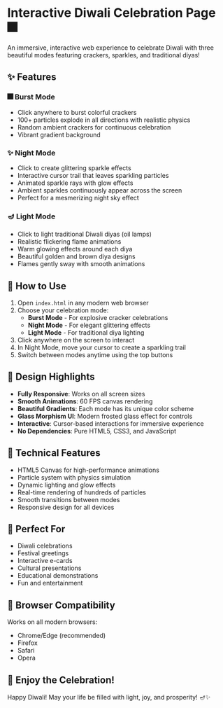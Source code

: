 # Interactive Diwali Celebration Page 🎆

An immersive, interactive web experience to celebrate Diwali with three beautiful modes featuring crackers, sparkles, and traditional diyas!

## ✨ Features

### 🎆 Burst Mode
- Click anywhere to burst colorful crackers
- 100+ particles explode in all directions with realistic physics
- Random ambient crackers for continuous celebration
- Vibrant gradient background

### ✨ Night Mode
- Click to create glittering sparkle effects
- Interactive cursor trail that leaves sparkling particles
- Animated sparkle rays with glow effects
- Ambient sparkles continuously appear across the screen
- Perfect for a mesmerizing night sky effect

### 🪔 Light Mode
- Click to light traditional Diwali diyas (oil lamps)
- Realistic flickering flame animations
- Warm glowing effects around each diya
- Beautiful golden and brown diya designs
- Flames gently sway with smooth animations

## 🚀 How to Use

1. Open `index.html` in any modern web browser
2. Choose your celebration mode:
   - **Burst Mode** - For explosive cracker celebrations
   - **Night Mode** - For elegant glittering effects
   - **Light Mode** - For traditional diya lighting
3. Click anywhere on the screen to interact
4. In Night Mode, move your cursor to create a sparkling trail
5. Switch between modes anytime using the top buttons

## 🎨 Design Highlights

- **Fully Responsive**: Works on all screen sizes
- **Smooth Animations**: 60 FPS canvas rendering
- **Beautiful Gradients**: Each mode has its unique color scheme
- **Glass Morphism UI**: Modern frosted glass effect for controls
- **Interactive**: Cursor-based interactions for immersive experience
- **No Dependencies**: Pure HTML5, CSS3, and JavaScript

## 🌟 Technical Features

- HTML5 Canvas for high-performance animations
- Particle system with physics simulation
- Dynamic lighting and glow effects
- Real-time rendering of hundreds of particles
- Smooth transitions between modes
- Responsive design for all devices

## 🎊 Perfect For

- Diwali celebrations
- Festival greetings
- Interactive e-cards
- Cultural presentations
- Educational demonstrations
- Fun and entertainment

## 📝 Browser Compatibility

Works on all modern browsers:
- Chrome/Edge (recommended)
- Firefox
- Safari
- Opera

## 🎉 Enjoy the Celebration!

Happy Diwali! May your life be filled with light, joy, and prosperity! 🪔✨
